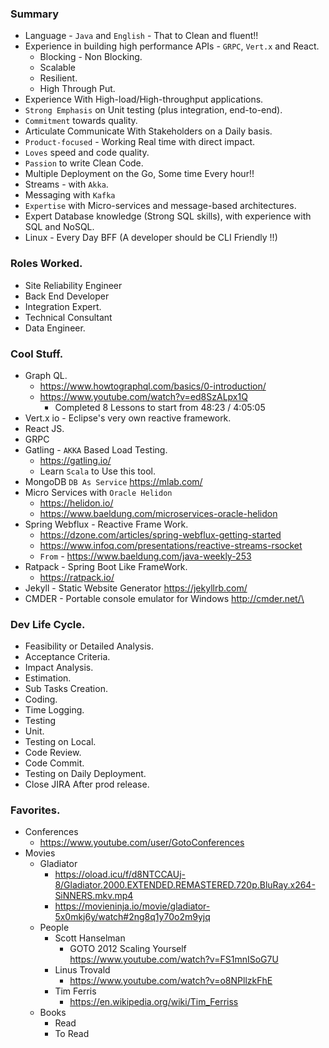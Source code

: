 ### Summary

* Language - `Java` and `English` - That to Clean and fluent!!
* Experience in building high performance APIs - `GRPC`, `Vert.x`  and React.
	* Blocking - Non Blocking.
	* Scalable
	* Resilient.
	* High Through Put.
* Experience With High-load/High-throughput applications.
* `Strong Emphasis` on Unit testing (plus integration, end-to-end). 
* `Commitment` towards quality.
* Articulate Communicate With Stakeholders on a Daily basis.
* `Product-focused` - Working Real time with direct impact.
* `Loves` speed and code quality. 
* `Passion` to write Clean Code.
* Multiple Deployment on the Go, Some time Every hour!!
* Streams -  with `Akka`.
* Messaging with `Kafka`
* `Expertise` with Micro-services and message-based architectures.
* Expert Database knowledge (Strong SQL skills), with experience with SQL and NoSQL.
* Linux - Every Day BFF (A developer should be CLI Friendly !!)

### Roles Worked.

* Site Reliability Engineer
* Back End Developer
* Integration Expert.
* Technical Consultant
* Data Engineer.

### Cool Stuff.

* Graph QL.
    * https://www.howtographql.com/basics/0-introduction/
    * https://www.youtube.com/watch?v=ed8SzALpx1Q  
		* Completed 8 Lessons to start from 48:23 / 4:05:05
* Vert.x io - Eclipse's very own reactive framework. 
* React JS.
* GRPC
* Gatling - `AKKA` Based Load Testing. 
   * https://gatling.io/
   * Learn `Scala` to Use this tool.
* MongoDB `DB As Service` https://mlab.com/
*  Micro Services with `Oracle Helidon`
   * https://helidon.io/
   * https://www.baeldung.com/microservices-oracle-helidon 
* Spring Webflux - Reactive Frame Work.
   * https://dzone.com/articles/spring-webflux-getting-started
   * https://www.infoq.com/presentations/reactive-streams-rsocket
   * `From` - https://www.baeldung.com/java-weekly-253
* Ratpack - Spring Boot Like FrameWork.
   * https://ratpack.io/
* Jekyll - Static Website Generator  https://jekyllrb.com/
* CMDER - Portable console emulator for Windows  http://cmder.net/\
   
### Dev Life Cycle.

* Feasibility or Detailed Analysis.
* Acceptance Criteria.
* Impact Analysis.
* Estimation.
* Sub Tasks Creation.
* Coding.
* Time Logging.
* Testing
* Unit.
* Testing on Local.
* Code Review.
* Code Commit.
* Testing on Daily Deployment.
* Close JIRA After prod release.

### Favorites.

* Conferences
	* https://www.youtube.com/user/GotoConferences
* Movies
	* Gladiator
		* https://oload.icu/f/d8NTCCAUj-8/Gladiator.2000.EXTENDED.REMASTERED.720p.BluRay.x264-SiNNERS.mkv.mp4
		* https://movieninja.io/movie/gladiator-5x0mkj6y/watch#2ng8q1y70o2m9yjq
	* People
		* Scott Hanselman
			* GOTO 2012 Scaling Yourself  https://www.youtube.com/watch?v=FS1mnISoG7U
		* Linus Trovald
			* https://www.youtube.com/watch?v=o8NPllzkFhE
		* Tim Ferris
			* https://en.wikipedia.org/wiki/Tim_Ferriss
	* Books
		* Read
		* To Read
	
